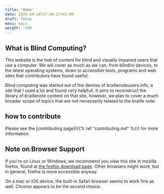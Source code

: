 ```yaml
---
title: 'Home'
date: 2020-04-14T17:49:17+01:00
draft: false
menu: main
weight: -100
---
```


## What is Blind Computing?

This website is the hub of content for blind and visually impaired users
that use a computer. We will cover as much as we can, from blind/vi
devices, to the latest operating systems, down to accessible tools,
programs and web sites that contributors have found useful.

Blind computing was started out of the demise of braillenoteusers.info,
a site that I used a lot and found very helpfull. It aims to reconstruct
the library of braillenote content on that site, however, we plan to
cover a much broader scope of topics that are not necessarily related to
the braille note.

## how to contribute

Please see the [contributing
page]({{% ref "contributing.md" %}}) for more information.

## Note on Browser Support

If you're on Linux or Windows, we recommend you view this site in
mozilla firefox, found at [the firefox download
page](https://firefox.com/download). Other browsers might work, but in
general, firefox is more accessible anyway.

On a mac or iOS device, the built-in Safari browser seems to work fine
as well. Chrome appears to be the second choice.
